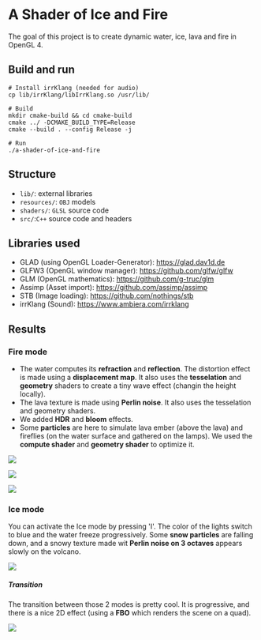 # A Shader of Ice and Fire
The goal of this project is to create dynamic water, ice, lava and fire in OpenGL 4.



## Build and run
```shell=sh
# Install irrKlang (needed for audio)
cp lib/irrKlang/libIrrKlang.so /usr/lib/

# Build
mkdir cmake-build && cd cmake-build
cmake ../ -DCMAKE_BUILD_TYPE=Release
cmake --build . --config Release -j

# Run
./a-shader-of-ice-and-fire
```


## Structure
* `lib/`: external libraries
* `resources/`: `OBJ` models
* `shaders/`: `GLSL` source code
* `src/`:`C++` source code and headers


## Libraries used
* GLAD (using OpenGL Loader-Generator):
    https://glad.dav1d.de
* GLFW3 (OpenGL window manager):
    https://github.com/glfw/glfw
* GLM (OpenGL mathematics):
    https://github.com/g-truc/glm
* Assimp (Asset import):
    https://github.com/assimp/assimp
* STB (Image loading):
    https://github.com/nothings/stb
* irrKlang (Sound):
    https://www.ambiera.com/irrklang

## Results
### Fire mode
- The water computes its __refraction__ and __reflection__. The distortion effect is made using a __displacement map__. It also uses the __tesselation__ and __geometry__ shaders to create a tiny wave effect (changin the height locally).
- The lava texture is made using __Perlin noise__. It also uses the tesselation and geometry shaders.
- We added __HDR__ and __bloom__ effects.
- Some __particles__ are here to simulate lava ember (above the lava) and fireflies (on the water surface and gathered on the lamps). We used the __compute shader__ and __geometry shader__ to optimize it.

![](https://i.imgur.com/FZBX48l.jpg)

![](https://i.imgur.com/BGB5KOi.png)

![](https://i.imgur.com/joQEZlI.png)

### Ice mode
You can activate the Ice mode by pressing 'I'.
The color of the lights switch to blue and the water freeze progressively. 
Some __snow particles__ are falling down, and a snowy texture made wit __Perlin noise on 3 octaves__ appears slowly on the volcano.

![](https://i.imgur.com/k3wjo3y.jpg)


##### Transition
The transition between those 2 modes is pretty cool.
It is progressive, and there is a nice 2D effect (using a __FBO__ which renders the scene on a quad).

![](https://i.imgur.com/PBPU6B0.jpg)
